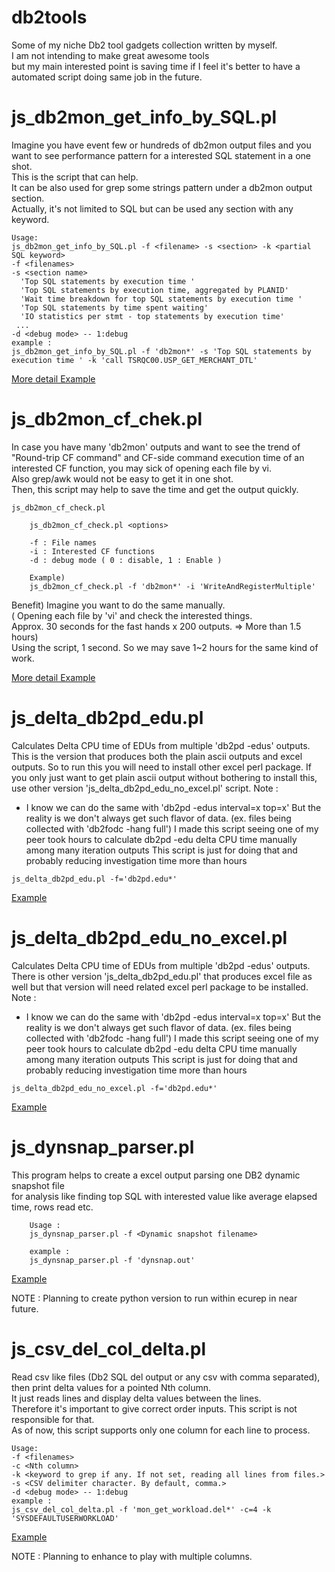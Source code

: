 # db2tools   

Some of my niche Db2 tool gadgets collection written by myself.  
I am not intending to make great awesome tools   
but my main interested point is saving time if I feel it's better to have a automated script doing same job in the future.   

js_db2mon_get_info_by_SQL.pl  
===========

  Imagine you have event few or hundreds of db2mon output files and you want to see performance pattern for a interested SQL statement in a one shot.   
  This is the script that can help.  
  It can be also used for grep some strings pattern under a db2mon output section.   
  Actually, it's not limited to SQL but can be used any section with any keyword.     

``` example
Usage:
js_db2mon_get_info_by_SQL.pl -f <filename> -s <section> -k <partial SQL keyword>
-f <filenames>
-s <section name>
  'Top SQL statements by execution time '
  'Top SQL statements by execution time, aggregated by PLANID'
  'Wait time breakdown for top SQL statements by execution time '
  'Top SQL statements by time spent waiting'
  'IO statistics per stmt - top statements by execution time'
 ...
-d <debug mode> -- 1:debug
example : 
js_db2mon_get_info_by_SQL.pl -f 'db2mon*' -s 'Top SQL statements by execution time ' -k 'call TSRQC00.USP_GET_MERCHANT_DTL'
```  

[More detail Example](examples/js_db2mon_get_info_by_SQL.pl.md) 

js_db2mon_cf_chek.pl
===========

In case you have many 'db2mon' outputs and want to see the trend of "Round-trip CF command" and CF-side command execution time of an interested CF function, you may sick of opening each file by vi.  
Also grep/awk would not be easy to get it in one shot.  
Then, this script may help to save the time and get the output quickly.   

``` example
js_db2mon_cf_check.pl

	js_db2mon_cf_check.pl <options>

	-f : File names
	-i : Interested CF functions
	-d : debug mode ( 0 : disable, 1 : Enable )

	Example)
	js_db2mon_cf_check.pl -f 'db2mon*' -i 'WriteAndRegisterMultiple'
```  

Benefit)
Imagine you want to do the same manually.  
 ( Opening each file by 'vi' and check the interested things.   
   Approx. 30 seconds for the fast hands x 200 outputs. => More than 1.5 hours)  
Using the script, 1 second. So we may save 1~2 hours for the same kind of work.

[More detail Example](examples/js_db2mon_cf_check.pl.md) 

js_delta_db2pd_edu.pl
===========

  Calculates Delta CPU time of EDUs from multiple 'db2pd -edus' outputs. 
                This is the version that produces both the plain ascii outputs and excel outputs.
                So to run this you will need to install other excel perl package.
                If you only just want to get plain ascii output without bothering to install this, use other version 'js_delta_db2pd_edu_no_excel.pl' script.
  Note : 
   - I know we can do the same with 'db2pd -edus interval=x top=x'
     But the reality is we don't always get such flavor of data. (ex. files being collected with 'db2fodc -hang full')
     I made this script seeing one of my peer took hours to calculate db2pd -edu delta CPU time manually among many iteration outputs
     This script is just for doing that and probably reducing investigation time more than hours
 
``` example
js_delta_db2pd_edu.pl -f='db2pd.edu*'
```  
[Example](examples/js_delta_db2pd_edu.pl.md) 


js_delta_db2pd_edu_no_excel.pl
===========

  Calculates Delta CPU time of EDUs from multiple 'db2pd -edus' outputs. 
                There is other version 'js_delta_db2pd_edu.pl' that produces excel file as well but that version will need related excel perl package to be installed.
  Note : 
   - I know we can do the same with 'db2pd -edus interval=x top=x'
     But the reality is we don't always get such flavor of data. (ex. files being collected with 'db2fodc -hang full')
     I made this script seeing one of my peer took hours to calculate db2pd -edu delta CPU time manually among many iteration outputs
     This script is just for doing that and probably reducing investigation time more than hours
 
``` example
js_delta_db2pd_edu_no_excel.pl -f='db2pd.edu*'
```   
[Example](examples/js_delta_db2pd_edu_no_excel.pl.md) 

js_dynsnap_parser.pl
===========

   This program helps to create a excel output parsing one DB2 dynamic snapshot file   
   for analysis like finding top SQL with interested value like average elapsed time, rows read etc.    

``` 
	Usage :
	js_dynsnap_parser.pl -f <Dynamic snapshot filename>  

	example : 
	js_dynsnap_parser.pl -f 'dynsnap.out'
```   

[Example](examples/js_dynsnap_parser.pl.md)    

NOTE : Planning to create python version to run within ecurep in near future.   


# js_csv_del_col_delta.pl

Read csv like files (Db2 SQL del output or any csv with comma separated), then print delta values for a pointed Nth column.  
It just reads lines and display delta values between the lines.   
Therefore it's important to give correct order inputs. This script is not responsible for that.    
As of now, this script supports only one column for each line to process.  

``` 
Usage:
-f <filenames>
-c <Nth column>
-k <keyword to grep if any. If not set, reading all lines from files.>
-s <CSV delimiter character. By default, comma.>
-d <debug mode> -- 1:debug
example : 
js_csv_del_col_delta.pl -f 'mon_get_workload.del*' -c=4 -k 'SYSDEFAULTUSERWORKLOAD'
```   

[Example](examples/js_csv_del_col_delta.pl.md)    

NOTE : Planning to enhance to play with multiple columns.    



